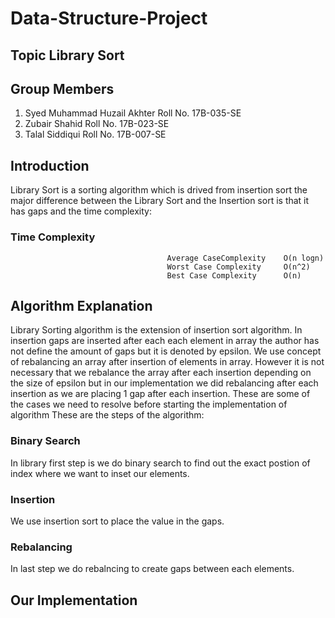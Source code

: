 # Data-Structure-Project
##                                             Topic Library Sort

##  Group Members

1. Syed Muhammad Huzail Akhter Roll No. 17B-035-SE
2. Zubair Shahid Roll No. 17B-023-SE
3. Talal Siddiqui Roll No. 17B-007-SE

## Introduction
Library Sort is a sorting algorithm which is drived from insertion sort the major difference between the Library Sort and the Insertion sort is that it has gaps and the time complexity:
### Time Complexity
                                       Average CaseComplexity    O(n logn)
                                       Worst Case Complexity     O(n^2)
                                       Best Case Complexity      O(n)

## Algorithm Explanation
Library Sorting algorithm is the extension of insertion sort algorithm. In insertion gaps are inserted after each each element in array the author has not define the amount of gaps but it is denoted by epsilon. We use concept of rebalancing an array after insertion of elements in array. However it is not necessary that we rebalance the array after each insertion depending on the size of epsilon but in our implementation we did rebalancing after each insertion as we are placing 1 gap after each insertion. These are some of the cases we need to resolve before starting the implementation of algorithm These are the steps of the algorithm:
### Binary Search
In library first step is we do binary search to find out the exact postion of index where we want to inset our elements.
### Insertion 
We use insertion sort to place the value in the gaps.
### Rebalancing 
In last step we do rebalncing to create gaps between each elements.

## Our Implementation

